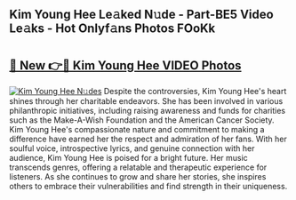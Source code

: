 ## Kim Young Hee Le𝚊ked N𝚞de - Part-BE5 Video Le𝚊ks - Hot Onlyf𝚊ns Photos FOoKk

# <h2><a href="http://ac29154.deff.icu/?id=Kim+Young+Hee">🔗 New 👉🔴 Kim Young Hee VIDEO Photos</a></h2>

[![Kim Young Hee N𝚞des](https://i.imgur.com/rIISA9y.gif)](http://ac29154.deff.icu/?id=Kim+Young+Hee)
Despite the controversies, Kim Young Hee's heart shines through her charitable endeavors. She has been involved in various philanthropic initiatives, including raising awareness and funds for charities such as the Make-A-Wish Foundation and the American Cancer Society. Kim Young Hee's compassionate nature and commitment to making a difference have earned her the respect and admiration of her fans. With her soulful voice, introspective lyrics, and genuine connection with her audience, Kim Young Hee is poised for a bright future. Her music transcends genres, offering a relatable and therapeutic experience for listeners. As she continues to grow and share her stories, she inspires others to embrace their vulnerabilities and find strength in their uniqueness.
